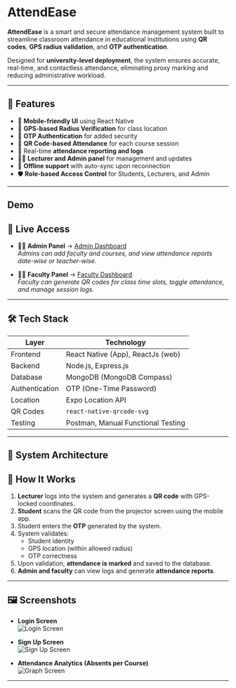 # AttendEase

**AttendEase** is a smart and secure attendance management system built to streamline classroom attendance in educational institutions using **QR codes**, **GPS radius validation**, and **OTP authentication**.

Designed for **university-level deployment**, the system ensures accurate, real-time, and contactless attendance, eliminating proxy marking and reducing administrative workload.

---


## 🚀 Features

- 📱 **Mobile-friendly UI** using React Native
- 📍 **GPS-based Radius Verification** for class location
- 🔐 **OTP Authentication** for added security
- 📸 **QR Code-based Attendance** for each course session
- 🧾 Real-time **attendance reporting and logs**
- 👩‍🏫 **Lecturer and Admin panel** for management and updates
- 📶 **Offline support** with auto-sync upon reconnection
- 🛡️ **Role-based Access Control** for Students, Lecturers, and Admin
---

## Demo

## 🔗 Live Access

- 👨‍💼 **Admin Panel** → [Admin Dashboard](https://admin-attendease.vercel.app/)  
   *Admins can add faculty and courses, and view attendance reports date-wise or teacher-wise.*

- 👩‍🏫 **Faculty Panel** → [Faculty Dashboard](https://attendease-web.vercel.app/)  
   *Faculty can generate QR codes for class time slots, toggle attendance, and manage session logs.*


---
## 🛠️ Tech Stack

| Layer         | Technology                         |
|---------------|---------------------------------   |
| Frontend      | React Native (App), ReactJs (web)  |
| Backend       | Node.js, Express.js                |
| Database      | MongoDB (MongoDB Compass)          |  
| Authentication| OTP (One-Time Password)            |
| Location      | Expo Location API                  |
| QR Codes      | `react-native-qrcode-svg`          |
| Testing       | Postman, Manual Functional Testing |

---


## 🧠 System Architecture


## 🔄 How It Works

1. **Lecturer** logs into the system and generates a **QR code** with GPS-locked coordinates.
2. **Student** scans the QR code from the projector screen using the mobile app.
3. Student enters the **OTP** generated by the system.
4. System validates:
   - Student identity
   - GPS location (within allowed radius)
   - OTP correctness
5. Upon validation, **attendance is marked** and saved to the database.
6. **Admin and faculty** can view logs and generate **attendance reports**.

---

## 🖼️ Screenshots

- **Login Screen**  
  ![Login Screen](./screenshots/Login-portrait.png)

- **Sign Up Screen**  
  ![Sign Up Screen](./screenshots/Sign%20in-portrait.png)

- **Attendance Analytics (Absents per Course)**  
  ![Graph Screen](./screenshots/Graph%20Screen-portrait.png)

---

